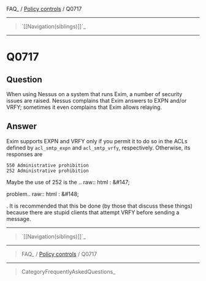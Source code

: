 FAQ\_ / [Policy controls](FAQ/Policy_controls) / Q0717

* * * * *

> \`[[Navigation(siblings)]]\`\_

* * * * *

Q0717
=====

Question
--------

When using Nessus on a system that runs Exim, a number of security
issues are raised. Nessus complains that Exim answers to EXPN and/or
VRFY; sometimes it even complains that Exim allows relaying.

Answer
------

Exim supports EXPN and VRFY only if you permit it to do so in the ACLs
defined by `acl_smtp_expn` and `acl_smtp_vrfy`, respectively. Otherwise,
its responses are

    550 Administrative prohibition
    252 Administrative prohibition

Maybe the use of 252 is the .. raw:: html
:   &\#147;

problem.. raw:: html
:   &\#148;

. It is recommended that this be done (by those that discuss these
things) because there are stupid clients that attempt VRFY before
sending a message.

* * * * *

> \`[[Navigation(siblings)]]\`\_

* * * * *

> FAQ\_ / [Policy controls](FAQ/Policy_controls) / Q0717

* * * * *

> CategoryFrequentlyAskedQuestions\_
